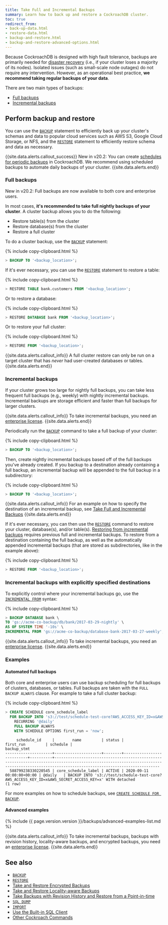 ```yaml
---
title: Take Full and Incremental Backups
summary: Learn how to back up and restore a CockroachDB cluster.
toc: true
redirect_from:
- back-up-data.html
- restore-data.html
- backup-and-restore.html
- backup-and-restore-advanced-options.html
---
```


Because CockroachDB is designed with high fault tolerance, backups are primarily needed for [disaster recovery](disaster-recovery.html) (i.e., if your cluster loses a majority of its nodes). Isolated issues (such as small-scale node outages) do not require any intervention. However, as an operational best practice, **we recommend taking regular backups of your data**.

There are two main types of backups:

- [Full backups](#full-backups)
- [Incremental backups](#incremental-backups)

## Perform backup and restore

You can use the [`BACKUP`][backup] statement to efficiently back up your cluster's schemas and data to popular cloud services such as AWS S3, Google Cloud Storage, or NFS, and the [`RESTORE`][restore] statement to efficiently restore schema and data as necessary.

{{site.data.alerts.callout_success}}
<span class="version-tag">New in v20.2:</span> You can create [schedules for periodic backups](manage-a-backup-schedule.html) in CockroachDB. We recommend using scheduled backups to automate daily backups of your cluster.
{{site.data.alerts.end}}

### Full backups

<span class="version-tag">New in v20.2:</span> Full backups are now available to both core and enterprise users.

In most cases, **it's recommended to take full nightly backups of your cluster**. A cluster backup allows you to do the following:

- Restore table(s) from the cluster
- Restore database(s) from the cluster
- Restore a full cluster

To do a cluster backup, use the [`BACKUP`](backup.html) statement:

{% include copy-clipboard.html %}
~~~ sql
> BACKUP TO '<backup_location>';
~~~

If it's ever necessary, you can use the [`RESTORE`][restore] statement to restore a table:

{% include copy-clipboard.html %}
~~~ sql
> RESTORE TABLE bank.customers FROM '<backup_location>';
~~~

Or to restore a  database:

{% include copy-clipboard.html %}
~~~ sql
> RESTORE DATABASE bank FROM '<backup_location>';
~~~

Or to restore your full cluster:

{% include copy-clipboard.html %}
~~~ sql
> RESTORE FROM '<backup_location>';
~~~

{{site.data.alerts.callout_info}}
A full cluster restore can only be run on a target cluster that has _never_ had user-created databases or tables.
{{site.data.alerts.end}}

### Incremental backups

If your cluster grows too large for nightly full backups, you can take less frequent full backups (e.g., weekly) with nightly incremental backups. Incremental backups are storage efficient and faster than full backups for larger clusters.

{{site.data.alerts.callout_info}}
To take incremental backups, you need an [enterprise license](enterprise-licensing.html).
{{site.data.alerts.end}}

Periodically run the [`BACKUP`][backup] command to take a full backup of your cluster:

{% include copy-clipboard.html %}
~~~ sql
> BACKUP TO '<backup_location>';
~~~

Then, create nightly incremental backups based off of the full backups you've already created. If you backup to a destination already containing a full backup, an incremental backup will be appended to the full backup in a subdirectory:

{% include copy-clipboard.html %}
~~~ sql
> BACKUP TO '<backup_location>';
~~~

{{site.data.alerts.callout_info}}
For an example on how to specify the destination of an incremental backup, see [Take Full and Incremental Backups](take-full-and-incremental-backups.html#incremental-backups-with-explicitly-specified-destinations)
{{site.data.alerts.end}}

If it's ever necessary, you can then use the [`RESTORE`][restore] command to restore your cluster, database(s), and/or table(s). [Restoring from incremental backups](restore.html#restore-from-incremental-backups) requires previous full and incremental backups. To restore from a destination containing the full backup, as well as the automatically appended incremental backups (that are stored as subdirectories, like in the example above):

{% include copy-clipboard.html %}
~~~ sql
> RESTORE FROM '<backup_location>';
~~~

### Incremental backups with explicitly specified destinations

To explicitly control where your incremental backups go, use the [`INCREMENTAL FROM`](backup.html#synopsis) syntax:

{% include copy-clipboard.html %}
~~~ sql
> BACKUP DATABASE bank \
TO 'gs://acme-co-backup/db/bank/2017-03-29-nightly' \
AS OF SYSTEM TIME '-10s' \
INCREMENTAL FROM 'gs://acme-co-backup/database-bank-2017-03-27-weekly', 'gs://acme-co-backup/database-bank-2017-03-28-nightly' WITH revision_history;
~~~

{{site.data.alerts.callout_info}}
To take incremental backups, you need an [enterprise license](enterprise-licensing.html).
{{site.data.alerts.end}}

### Examples

#### Automated full backups

Both core and enterprise users can use backup scheduling for full backups of clusters, databases, or tables. Full backups are taken with the `FULL BACKUP ALWAYS` clause. For example to take a full cluster backup:

{% include copy-clipboard.html %}
~~~ sql
> CREATE SCHEDULE core_schedule_label
  FOR BACKUP INTO 's3://test/schedule-test-core?AWS_ACCESS_KEY_ID=x&AWS_SECRET_ACCESS_KEY=x'
    RECURRING '@daily'
    FULL BACKUP ALWAYS
    WITH SCHEDULE OPTIONS first_run = 'now';
~~~
~~~
     schedule_id     |        name         | status |         first_run         | schedule |                                                                                       backup_stmt
---------------------+---------------------+--------+---------------------------+----------+-------------------------------------------------------------------------------------------------------------------------------------------------------------------------------------------
  588799238330220545 | core_schedule_label | ACTIVE | 2020-09-11 00:00:00+00:00 | @daily   | BACKUP INTO 's3://test/schedule-test-core?AWS_ACCESS_KEY_ID=x&AWS_SECRET_ACCESS_KEY=x' WITH detached
(1 row)
~~~

For more examples on how to schedule backups, see [`CREATE SCHEDULE FOR BACKUP`](create-schedule-for-backup.html).

#### Advanced examples

{% include {{ page.version.version }}/backups/advanced-examples-list.md %}

{{site.data.alerts.callout_info}}
To take incremental backups, backups with revision history, locality-aware backups, and encrypted backups, you need an [enterprise license](enterprise-licensing.html).
{{site.data.alerts.end}}

## See also

- [`BACKUP`][backup]
- [`RESTORE`][restore]
- [Take and Restore Encrypted Backups](take-and-restore-encrypted-backups.html)
- [Take and Restore Locality-aware Backups](take-and-restore-locality-aware-backups.html)
- [Take Backups with Revision History and Restore from a Point-in-time](take-backups-with-revision-history-and-restore-from-a-point-in-time.html)
- [`SQL DUMP`](cockroach-dump.html)
- [`IMPORT`](import-data.html)
- [Use the Built-in SQL Client](cockroach-sql.html)
- [Other Cockroach Commands](cockroach-commands.html)

<!-- Reference links -->

[backup]:  backup.html
[restore]: restore.html
